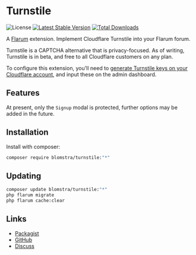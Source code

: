 # Turnstile

![License](https://img.shields.io/badge/license-MIT-blue.svg) [![Latest Stable Version](https://img.shields.io/packagist/v/blomstra/turnstile.svg)](https://packagist.org/packages/blomstra/turnstile) [![Total Downloads](https://img.shields.io/packagist/dt/blomstra/turnstile.svg)](https://packagist.org/packages/blomstra/turnstile)

A [Flarum](http://flarum.org) extension. Implement Cloudflare Turnstile into your Flarum forum.

Turnstile is a CAPTCHA alternative that is privacy-focused. As of writing, Turnstile is in beta, and free to all Cloudflare customers on any plan.

To configure this extension, you'll need to [generate Turnstile keys on your Cloudflare account](https://dash.cloudflare.com/?to=/:account/turnstile), and input these on the admin dashboard.

## Features

At present, only the `Signup` modal is protected, further options may be added in the future.

## Installation

Install with composer:

```sh
composer require blomstra/turnstile:"*"
```

## Updating

```sh
composer update blomstra/turnstile:"*"
php flarum migrate
php flarum cache:clear
```

## Links

- [Packagist](https://packagist.org/packages/blomstra/turnstile)
- [GitHub](https://github.com/blomstra/flarum-ext-turnstile)
- [Discuss](https://discuss.flarum.org/d/31790)
